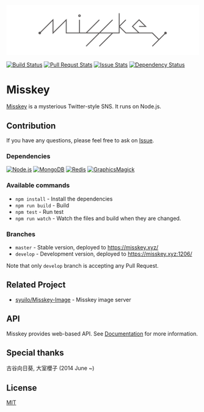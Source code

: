 ![](misskey-logo.png)

[![Build Status](https://travis-ci.org/syuilo/Misskey.svg)](https://travis-ci.org/syuilo/Misskey)
[![Pull Requst Stats](http://issuestats.com/github/syuilo/Misskey/badge/pr?style=flat)](http://issuestats.com/github/syuilo/Misskey)
[![Issue Stats](http://issuestats.com/github/syuilo/Misskey/badge/issue?style=flat)](http://issuestats.com/github/syuilo/Misskey)
[![Dependency Status](https://gemnasium.com/syuilo/Misskey.svg)](https://gemnasium.com/syuilo/Misskey)

# Misskey
[Misskey](https://misskey.xyz/) is a mysterious Twitter-style SNS.
It runs on Node.js.

## Contribution
If you have any questions, please feel free to ask on [Issue](https://github.com/syuilo/Misskey/issues).

### Dependencies
[![Node.js](https://img.shields.io/badge/Node.js-0.12.0-blue.svg)](https://nodejs.org)
[![MongoDB](https://img.shields.io/badge/MongoDB-2.6.9-blue.svg)](https://www.mongodb.org)
[![Redis](https://img.shields.io/badge/Redis-2.8.19-blue.svg)](http://redis.io)
[![GraphicsMagick](https://img.shields.io/badge/GraphicsMagick-1.3.20-blue.svg)](http://www.graphicsmagick.org)

### Available commands
* `npm install` - Install the dependencies
* `npm run build` - Build
* `npm test` - Run test
* `npm run watch` - Watch the files and build when they are changed.

### Branches
* `master` - Stable version, deployed to https://misskey.xyz/
* `develop` - Development version, deployed to https://misskey.xyz:1206/

Note that only `develop` branch is accepting any Pull Request.

## Related Project
* [syuilo/Misskey-Image](https://github.com/syuilo/Misskey-Image) - Misskey image server

## API
Misskey provides web-based API.
See [Documentation](doc/api-usage.md) for more information.

## Special thanks
古谷向日葵, 大室櫻子 (2014 June ~)

## License
[MIT](LICENSE)
